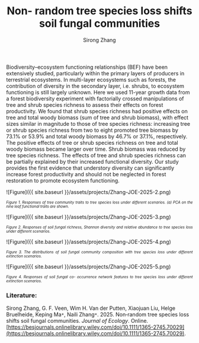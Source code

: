 ﻿---
layout: post
title:  "Non- random tree species loss shifts soil fungal communities"
author: Sirong Zhang
categories: [ Paper ]
image: assets/projects/Zhang-JOE-2025-0.png
tags: featured
---
Biodiversity–ecosystem functioning relationships (BEF) have been extensively studied, particularly within the primary layers of producers in terrestrial ecosystems. In multi-layer ecosystems such as forests, the contribution of diversity in the secondary layer, i.e. shrubs, to ecosystem functioning is still largely unknown. Here we used 11-year growth data from a forest biodiversity experiment with factorially crossed manipulations of tree and shrub species richness to assess their effects on forest productivity. We found that shrub species richness had positive effects on tree and total woody biomass (sum of tree and shrub biomass), with effect sizes similar in magnitude to those of tree species richness: increasing tree or shrub species richness from two to eight promoted tree biomass by 73.1% or 53.9% and total woody biomass by 46.7% or 37.1%, respectively. The positive effects of tree or shrub species richness on tree and total woody biomass became larger over time. Shrub biomass was reduced by tree species richness. The effects of tree and shrub species richness can be partially explained by their increased functional diversity. Our study provides the first evidence that understory diversity can significantly increase forest productivity and should not be neglected in forest restoration to promote ecosystem functioning.



![Figure]({{ site.baseurl }}/assets/projects/Zhang-JOE-2025-2.png)
<p style='text-align: justify;' ><span style="font-style: italic; font-size:70%">Figure 1. Responses of tree community traits to tree species loss under different scenarios. (a) PCA on the nine leaf functional traits are shown.
</span></p>


![Figure]({{ site.baseurl }}/assets/projects/Zhang-JOE-2025-3.png)
<p style='text-align: justify;' ><span style="font-style: italic; font-size:70%">Figure 2. Responses of soil fungal richness, Shannon diversity and relative abundance to tree species loss under different scenarios. 
</span></p>


![Figure]({{ site.baseurl }}/assets/projects/Zhang-JOE-2025-4.png)
<p style='text-align: justify;' ><span style="font-style: italic; font-size:70%">Figure 3. The distributions of soil fungal community composition with tree species loss under different extinction scenarios.
</span></p>


![Figure]({{ site.baseurl }}/assets/projects/Zhang-JOE-2025-5.png)
<p style='text-align: justify;' ><span style="font-style: italic; font-size:70%">Figure 4. Responses of soil fungal co- occurrence network features to tree species loss under different extinction scenarios.
</span></p>


### Literature:
Sirong Zhang, G. F. Veen, Wim H. Van der Putten, Xiaojuan Liu, Helge Bruelheide, Keping Ma<code>&ast;</code>, Naili Zhang<code>&ast;</code>. 2025. Non‐random tree species loss shifts soil fungal communities. *Journal of Ecology*. Online. [https://besjournals.onlinelibrary.wiley.com/doi/10.1111/1365-2745.70029](https://besjournals.onlinelibrary.wiley.com/doi/10.1111/1365-2745.70029).